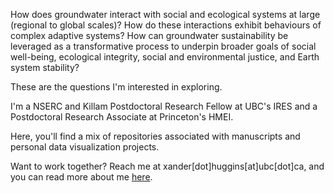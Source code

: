 How does groundwater interact with social and ecological systems at large (regional to global scales)?
How do these interactions exhibit behaviours of complex adaptive systems?
How can groundwater sustainability be leveraged as a transformative process to underpin broader goals of social well-being, ecological integrity, social and environmental justice, and Earth system stability?

These are the questions I'm interested in exploring.

I'm a NSERC and Killam Postdoctoral Research Fellow at UBC's IRES and a Postdoctoral Research Associate at Princeton's HMEI.

Here, you'll find a mix of repositories associated with manuscripts and personal data visualization projects. 

Want to work together? Reach me at xander[dot]huggins[at]ubc[dot]ca, and you can read more about me [here](https://xanderhuggins.github.io/).
